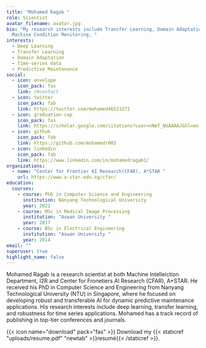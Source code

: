 ```yaml
---
title: "Mohamed Ragab "
role: Scientist 
avatar_filename: avatar.jpg
bio: "My research interests include Transfer Learning, Domain Adaptation,
  Machine Condition Monitoring, "
interests:
  - Deep Learning
  - Transfer Learning
  - Domain Adaptation
  - Time-series data
  - Predictive Maintenance
social:
  - icon: envelope
    icon_pack: fas
    link: /#contact
  - icon: twitter
    icon_pack: fab
    link: https://twitter.com/mohamed46523271
  - icon: graduation-cap
    icon_pack: fas
    link: https://scholar.google.com/citations?user=nNeT_NUAAAAJ&hl=en
  - icon: github
    icon_pack: fab
    link: https://github.com/mohamedr002
  - icon: linkedin
    icon_pack: fab
    link: https://www.linkedin.com/in/mohamedragab1/
organizations:
  - name: "Center for Frontier AI Research(CFAR), A*STAR "
    url: https://www.a-star.edu.sg/cfar/
education:
  courses:
    - course: PhD in Computer Science and Engineering
      institution: Nanyang Technological University
      year: 2022
    - course: MSc in Medical Image Processing
      institution: "Aswan University "
      year: 2017
    - course: BSc in Electrical Engineering
      institution: "Aswan University "
      year: 2014
email: ""
superuser: true
highlight_name: false
---
```

<!--StartFragment-->

Mohamed Ragab is a research scientist at both Machine Intelleiction Department, I2R and Center for Fronetiers AI Research (CFAR), A*STAR.   He received his PhD in Computer Science and Engineering from Nanyang Technological University (NTU) in Singapore, where he focused on developing robust and transferable AI for dynamic predictive maintenance applications. His research interests include deep learning, transfer learning, and robustness for time series applications. Mohamed has a track record of publishing in top-tier conferences and journals. 
<!--EndFragment-->

{{< icon name="download" pack="fas" >}} Download my {{< staticref "uploads/resume.pdf" "newtab" >}}resumé{{< /staticref >}}.
